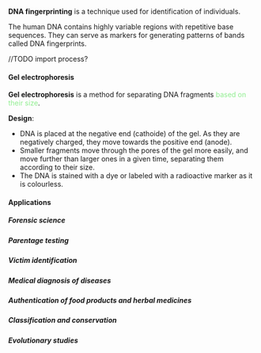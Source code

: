 **DNA fingerprinting** is a technique used for identification of individuals.

The human DNA contains highly variable regions with repetitive base sequences. They can serve as markers for generating patterns of bands called DNA fingerprints.

//TODO import process?

#### Gel electrophoresis
**Gel electrophoresis** is a method for separating DNA fragments <span style="color: lightgreen">based on their size</span>.

**Design**:
- DNA is placed at the negative end (cathoide) of the gel. As they are negatively charged, they move towards the positive end (anode).
- Smaller fragments move through the pores of the gel more easily, and move further than larger ones in a given time, separating them according to their size.
- The DNA is stained with a dye or labeled with a radioactive marker as it is colourless.

#### Applications
##### Forensic science

##### Parentage testing

##### Victim identification

##### Medical diagnosis of diseases

##### Authentication of food products and herbal medicines

##### Classification and conservation

##### Evolutionary studies